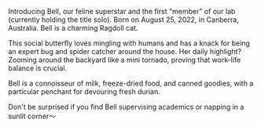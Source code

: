 Introducing Bell, our feline superstar and the first "member" of our lab (currently holding the title solo). Born on August 25, 2022, in Canberra, Australia. Bell is a charming Ragdoll cat.

This social butterfly loves mingling with humans and has a knack for being an expert bug and spider catcher around the house. Her daily highlight? Zooming around the backyard like a mini tornado, proving that work-life balance is crucial.

Bell is a connoisseur of milk, freeze-dried food, and canned goodies, with a particular penchant for devouring fresh durian.

Don't be surprised if you find Bell supervising academics or napping in a sunlit corner～
